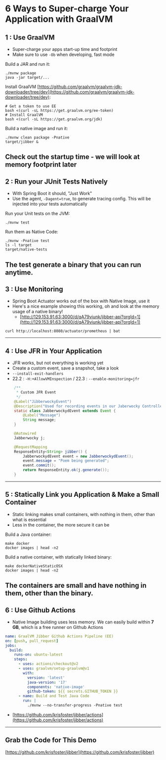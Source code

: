 # 6 Ways to Super-charge Your Application with GraalVM

## 1 : Use GraalVM
* Super-charge your apps start-up time and footprint
* Make sure to use `-Ob` when developing, fast mode

Build a JAR and run it:
```shell
./mvnw package
java -jar target/...
```

Install GraalVM [https://github.com/graalvm/graalvm-jdk-downloader/tree/dev](https://github.com/graalvm/graalvm-jdk-downloader/tree/dev):
```shell
# Get a token to use EE
bash <(curl -sL https://get.graalvm.org/ee-token)
# Install GraalVM
bash <(curl -sL https://get.graalvm.org/jdk)
```

Build a native image and run it:
```shell
./mvnw clean package -Pnative
target/jibber &
```

Check out the startup time - we will look at memory footprint later
---
## 2 : Run your JUnit Tests Natively
* With Spring Boot it should, "Just Work"
* Use the agent, `-Dagent=true`, to generate tracing config. This will be injected into your tests automatically

Run your Unit tests on the JVM:
```shell
./mvnw test
```

Run them as Native Code:
```shell
./mvnw -Pnative test
ls -l target
target/native-tests
```

The test generate a binary that you can run anytime.
---
## 3 : Use Monitoring
* Spring Boot Actuator works out of the box with Native Image, use it
* Here's a nice example showing this working, oh and look at the memory usage of a native binary!
  * [http://129.153.91.63:3000/d/qA79viunk/jibber-api?orgId=1](http://129.153.91.63:3000/d/qA79viunk/jibber-api?orgId=1)

```shell
curl http://localhost:8080/actuator/prometheus | bat
```
---
## 4 : Use JFR in Your Application
* JFR works, but not everything is working yet
* Create a custom event, save a snapshot, take a look
* `--install-exit-handlers`
* 22.2	: `-H:+AllowVMInspection` / 22.3 : `--enable-monitoring=jfr`

```java
    /**
     * Custom JFR Event
     */
    @Label("JibberwockyEvent")
    @Description("Used for recording events in our Jaberwocky Controller")
    static class JabberwockydEvent extends Event {
        @Label("Message")
        String message;
    }

    @Autowired
    Jabberwocky j;

    @RequestMapping
    ResponseEntity<String> jibber() {
        JabberwockydEvent event = new JabberwockydEvent();
        event.message = "Poem being generated";
        event.commit();
        return ResponseEntity.ok(j.generate());
    }
```
---
## 5 : Statically Link you Application & Make a Small Container
* Static linking makes small containers, with nothing in them, other than what is essential
* Less in the container, the more secure it can be

Build a Java container:
```shell
make docker
docker images | head -n2
```

Build a native container, with statically linked binary:
```shell
make dockerNativeStaticOSX
docker images | head -n2
```

The containers are small and have nothing in them, other than the binary.
---
## 6 : Use Github Actions
* Native Image building uses less memory. We can easily build within **7 GB**, which is a free runner on  Github Actions

```yaml
name: GraalVM Jibber Github Actions Pipeline (EE)
on: [push, pull_request]
jobs:
  build:
    runs-on: ubuntu-latest
    steps:
      - uses: actions/checkout@v2
      - uses: graalvm/setup-graalvm@v1
        with:
          version: 'latest'
          java-version: '17'
          components: 'native-image'
          github-token: ${{ secrets.GITHUB_TOKEN }}
      - name: Build and Test Java Code
        run: |
          ./mvnw --no-transfer-progress -Pnative test
```
* [https://github.com/krisfoster/jibber/actions](https://github.com/krisfoster/jibber/actions)
---
## Grab the Code for This Demo

[https://github.com/krisfoster/jibber](https://github.com/krisfoster/jibber)
